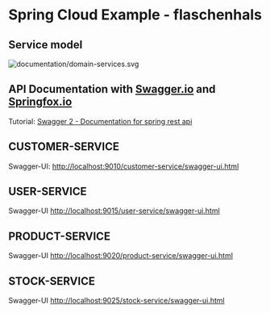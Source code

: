 # Spring Cloud Example - flaschenhals


## Service model

![documentation/domain-services.svg](https://raw.githubusercontent.com/crowdcode-de/spring-cloud-performance-tuning/master/documentation/domain-services.svg)


## API Documentation with [Swagger.io](https://www.swagger.io) and [Springfox.io](https://www.springfox.io)

Tutorial: [Swagger 2 - Documentation for spring rest api](http://www.baeldung.com/swagger-2-documentation-for-spring-rest-api)

## CUSTOMER-SERVICE

Swagger-UI: [http://localhost:9010/customer-service/swagger-ui.html](http://localhost:9010/customer-service/swagger-ui.html)

## USER-SERVICE

Swagger-UI [http://localhost:9015/user-service/swagger-ui.html](http://localhost:9015/user-service/swagger-ui.html)

## PRODUCT-SERVICE

Swagger-UI [http://localhost:9020/product-service/swagger-ui.html](http://localhost:9020/product-service/swagger-ui.html)

## STOCK-SERVICE

Swagger-UI [http://localhost:9025/stock-service/swagger-ui.html](http://localhost:9020/stock-service/swagger-ui.html)


